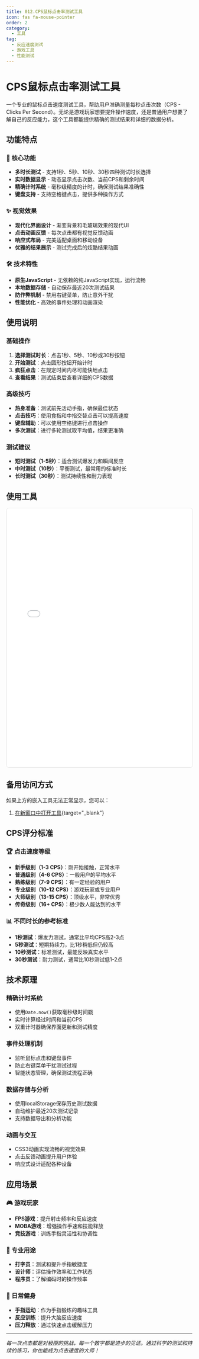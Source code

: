 ```yaml
---
title: 012.CPS鼠标点击率测试工具
icon: fas fa-mouse-pointer
order: 2
category:
  - 工具
tag:
  - 反应速度测试
  - 游戏工具
  - 性能测试
---
```


# CPS鼠标点击率测试工具

一个专业的鼠标点击速度测试工具，帮助用户准确测量每秒点击次数（CPS - Clicks Per Second）。无论是游戏玩家想要提升操作速度，还是普通用户想要了解自己的反应能力，这个工具都能提供精确的测试结果和详细的数据分析。

## 功能特点

### 🎯 核心功能
* **多时长测试** - 支持1秒、5秒、10秒、30秒四种测试时长选择
* **实时数据显示** - 动态显示点击次数、当前CPS和剩余时间
* **精确计时系统** - 毫秒级精度的计时，确保测试结果准确性
* **键盘支持** - 支持空格键点击，提供多种操作方式

### ✨ 视觉效果
* **现代化界面设计** - 渐变背景和毛玻璃效果的现代UI
* **点击动画反馈** - 每次点击都有视觉反馈动画
* **响应式布局** - 完美适配桌面和移动设备
* **优雅的结果展示** - 测试完成后的炫酷结果动画

### 🛠️ 技术特性
* **原生JavaScript** - 无依赖的纯JavaScript实现，运行流畅
* **本地数据存储** - 自动保存最近20次测试结果
* **防作弊机制** - 禁用右键菜单，防止意外干扰
* **性能优化** - 高效的事件处理和动画渲染

## 使用说明

### 基础操作
1. **选择测试时长**：点击1秒、5秒、10秒或30秒按钮
2. **开始测试**：点击圆形按钮开始计时
3. **疯狂点击**：在规定时间内尽可能快地点击
4. **查看结果**：测试结束后查看详细的CPS数据

### 高级技巧
* **热身准备**：测试前先活动手指，确保最佳状态
* **点击技巧**：使用食指和中指交替点击可以提高速度
* **键盘辅助**：可以使用空格键进行点击操作
* **多次测试**：进行多轮测试取平均值，结果更准确

### 测试建议
* **短时测试（1-5秒）**：适合测试爆发力和瞬间反应
* **中时测试（10秒）**：平衡测试，最常用的标准时长
* **长时测试（30秒）**：测试持续性和耐力表现

## 使用工具

<iframe src="/tools/cps_test.html" width="100%" height="700px" frameborder="0" style="border: 1px solid #ddd; border-radius: 8px;"></iframe>

## 备用访问方式

如果上方的嵌入工具无法正常显示，您可以：

1. [在新窗口中打开工具](/tools/cps_test.html){target="_blank"}

## CPS评分标准

### 🏆 点击速度等级
* **新手级别（1-3 CPS）**：刚开始接触，正常水平
* **普通级别（4-6 CPS）**：一般用户的平均水平
* **熟练级别（7-9 CPS）**：有一定经验的用户
* **专业级别（10-12 CPS）**：游戏玩家或专业用户
* **大师级别（13-15 CPS）**：顶级水平，非常优秀
* **传奇级别（16+ CPS）**：极少数人能达到的水平

### 📊 不同时长的参考标准
* **1秒测试**：爆发力测试，通常比平均CPS高2-3点
* **5秒测试**：短期持续力，比1秒稍低但仍较高
* **10秒测试**：标准测试，最能反映真实水平
* **30秒测试**：耐力测试，通常比10秒测试低1-2点

## 技术原理

### 精确计时系统
- 使用`Date.now()`获取毫秒级时间戳
- 实时计算经过时间和当前CPS
- 双重计时器确保界面更新和测试精度

### 事件处理机制
- 监听鼠标点击和键盘事件
- 防止右键菜单干扰测试过程
- 智能状态管理，确保测试流程正确

### 数据存储与分析
- 使用localStorage保存历史测试数据
- 自动维护最近20次测试记录
- 支持数据导出和分析功能

### 动画与交互
- CSS3动画实现流畅的视觉效果
- 点击反馈动画提升用户体验
- 响应式设计适配各种设备

## 应用场景

### 🎮 游戏玩家
* **FPS游戏**：提升射击频率和反应速度
* **MOBA游戏**：增强操作手速和技能释放
* **竞技游戏**：训练手指灵活性和协调性

### 💼 专业用途
* **打字员**：测试和提升手指敏捷度
* **设计师**：评估操作效率和工作状态
* **程序员**：了解编码时的操作频率

### 🏃 日常健身
* **手指运动**：作为手指锻炼的趣味工具
* **反应训练**：提升大脑反应速度
* **压力释放**：通过快速点击缓解压力

---

*每一次点击都是对极限的挑战，每一个数字都是进步的见证。通过科学的测试和持续的练习，你也能成为点击速度的大师！*